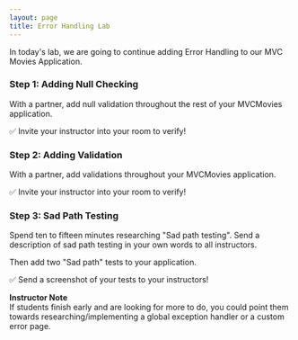 ```yaml
---
layout: page
title: Error Handling Lab
---
```


In today's lab, we are going to continue adding Error Handling to our MVC Movies Application.

### Step 1: Adding Null Checking

With a partner, add null validation throughout the rest of your MVCMovies application.

✅ Invite your instructor into your room to verify!

### Step 2: Adding Validation

With a partner, add validations throughout your MVCMovies application.

✅ Invite your instructor into your room to verify!

### Step 3: Sad Path Testing

Spend ten to fifteen minutes researching "Sad path testing". Send a description of sad path testing in your own words to all instructors.

Then add two "Sad path" tests to your application.

✅ Send a screenshot of your tests to your instructors!


<aside class="instructor-notes" markdown="1">
    <p><strong>Instructor Note</strong><br>
    If students finish early and are looking for more to do, you could point them towards researching/implementing a global exception handler or a custom error page.</p>
</aside>
